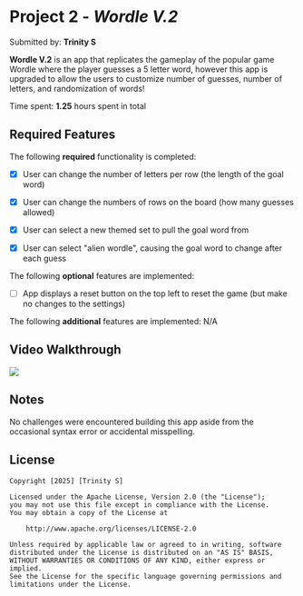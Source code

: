 # Project 2 - *Wordle V.2*

Submitted by: **Trinity S**

**Wordle V.2** is an app that replicates the gameplay of the popular game Wordle where the player guesses a 5 letter word, however this app is upgraded to allow the users to customize number of guesses, number of letters, and randomization of words!

Time spent: **1.25** hours spent in total

## Required Features

The following **required** functionality is completed:

- [x] User can change the number of letters per row (the length of the goal word)
- [x] User can change the numbers of rows on the board (how many guesses allowed)
- [x] User can select a new themed set to pull the goal word from
- [x] User can select "alien wordle", causing the goal word to change after each guess


The following **optional** features are implemented:

- [ ] App displays a reset button on the top left to reset the game (but make no changes to the settings)

The following **additional** features are implemented: N/A

## Video Walkthrough
<a href="https://www.loom.com/share/88c18090ae9e4221b8c10eefda07b860?sid=ebedc798-cce3-4e65-9b26-693ef9ab7505">
</a>
<a href="https://www.loom.com/share/88c18090ae9e4221b8c10eefda07b860?sid=ebedc798-cce3-4e65-9b26-693ef9ab7505">
  <img style="max-width:300px;" src="https://cdn.loom.com/sessions/thumbnails/88c18090ae9e4221b8c10eefda07b860-cfa2703ec040b474-full-play.gif">
</a>

## Notes

No challenges were encountered building this app aside from the occasional syntax error or accidental misspelling.

## License

    Copyright [2025] [Trinity S]

    Licensed under the Apache License, Version 2.0 (the "License");
    you may not use this file except in compliance with the License.
    You may obtain a copy of the License at

        http://www.apache.org/licenses/LICENSE-2.0

    Unless required by applicable law or agreed to in writing, software
    distributed under the License is distributed on an "AS IS" BASIS,
    WITHOUT WARRANTIES OR CONDITIONS OF ANY KIND, either express or implied.
    See the License for the specific language governing permissions and
    limitations under the License.

